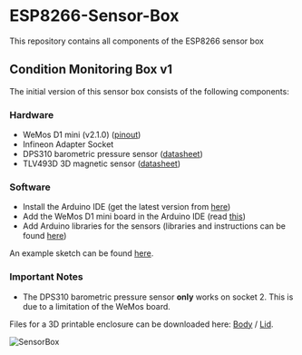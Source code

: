 # ESP8266-Sensor-Box
This repository contains all components of the ESP8266 sensor box

## Condition Monitoring Box v1
The initial version of this sensor box consists of the following components:

### Hardware
* WeMos D1 mini (v2.1.0) ([pinout](https://escapequotes.net/wp-content/uploads/2016/02/esp8266-wemos-d1-mini-pinout.png))
* Infineon Adapter Socket
* DPS310 barometric pressure sensor ([datasheet](https://www.infineon.com/dgdl/Infineon-DPS310-DS-v01_00-EN.pdf?fileId=5546d462576f34750157750826c42242))
* TLV493D 3D magnetic sensor ([datasheet](https://www.infineon.com/dgdl/Infineon-TLV493D-A1B6-DS-v01_00-EN.pdf?fileId=5546d462525dbac40152a6b85c760e80))

### Software
* Install the Arduino IDE (get the latest version from [here](https://www.arduino.cc/))
* Add the WeMos D1 mini board in the Arduino IDE (read [this](http://www.instructables.com/id/Programming-the-WeMos-Using-Arduino-SoftwareIDE/))
* Add Arduino libraries for the sensors (libraries and instructions can be found [here](https://github.com/Infineon))

An example sketch can be found [here](https://github.com/Infineon/ESP8266-Sensor-Box/tree/master/examples).


### Important Notes
* The DPS310 barometric pressure sensor __only__ works on socket 2. This is due to a limitation of the WeMos board.

Files for a 3D printable enclosure can be downloaded here: [Body](/3D-prints/SB_v1_Box.stl) / [Lid](/3D-prints/SB_v1_Lid.stl).


![SensorBox](https://github.com/Infineon/Assets/blob/master/Pictures/SensorBox_v1.jpg)
